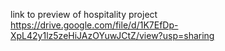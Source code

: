 link to preview of hospitality project 
https://drive.google.com/file/d/1K7EfDp-XpL42y1lz5zeHiJAzOYuwJCtZ/view?usp=sharing
